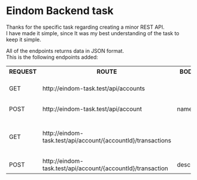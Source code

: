 <h1>Eindom Backend task</h1>

<p>
    Thanks for the specific task regarding creating a minor REST API. <br />
    I have made it simple, since It was my best understanding of the task to keep it simple.
</p>

<p>
    All of the endpoints returns data in JSON format. <br />
    This is the following endpoints added:
</p>


<table>
    <tr>
        <th>REQUEST</th>
        <th>ROUTE</th>
        <th>BODY PARAM(S)</th>
        <th>DESCRIPTION</th>
    </tr>
    <tr>
        <td>GET</td>
        <td>http://eindom-task.test/api/accounts</td>
        <td></td>
        <td>List all accounts with sum balance</td>
    </tr>
    <tr>
        <td>POST</td>
        <td>http://eindom-task.test/api/account</td>
        <td>name</td>
        <td>Create a new account</td>
    </tr>
    <tr>
        <td>GET</td>
        <td>http://eindom-task.test/api/account/{accountId}/transactions</td>
        <td></td>
        <td>Get all transactions based on the ID of the account.</td>
    </tr>
    <tr>
        <td>POST</td>
        <td>http://eindom-task.test/api/account/{accountId}/transaction</td>
        <td>description,amount</td>
        <td>Create a new transaction</td>
    </tr>
</table>
